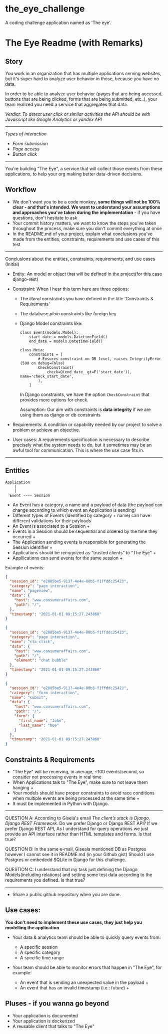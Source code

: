 # the_eye_challenge

A coding challenge application named as 'The eye'. 

# The Eye Readme (with Remarks)

## Story

You work in an organization that has multiple applications serving websites, but it's super hard to analyze user behavior in those, because you have no data.

In order to be able to analyze user behavior (pages that are being accessed, buttons that are being clicked, forms that are being submitted, etc..), your team realized you need a service that aggregates that data.

*Verdict: To detect user click or similar activities the API should be with Javascript like Google Analytics
or yandex API*

---------------------------------------
*Types of interaction*

- *Form submission*
- *Page access*
- *Button click*
---------------------------------------

You're building "The Eye", a service that will collect those events from these applications, to help your org making better data-driven decisions.


## Workflow

* We don't want you to be a code monkey, **some things will not be 100% clear - and that's intended. We want to understand your assumptions and approaches you've taken during the implementation** - if you have questions, don't hesitate to ask
* Your commit history matters, we want to know the steps you've taken throughout the process, make sure you don't commit everything at once
* In the README.md of your project, explain what conclusions you've made from the entities, constraints, requirements and use cases of this test

---------------------------------------
Conclusions about the entities, constraints, requirements, and use cases
(Initial)

- Entity: An model or object that will be defined in the project(for this case django-rest)
- Constraint: When I hear this term here are three options:
    - The *literal* constraints you have defined in the title 'Constraints & Requirements'
    - The  database *plain* constraints like foreign key
    - Django Model constraints like:

        ````
        class Event(models.Model):
            start_date = models.DatetimeField() 
            end_date = models.DatetimeField()

        class Meta:
            constraints = [
                # Ensures constraint on DB level, raises IntegrityError (500 on debug=False)
                CheckConstraint(
                    check=Q(end_date__gt=F('start_date')), name='check_start_date',
                ),
            ]
        ````
        In Django constraints, we have the option `CheckConstraint` that provides more options for check.

        Assumption: Our aim with constraints is **data integrity** if we are using them as django or db constraints

- Requirements: A condition or capability needed by our project to solve a problem or achieve an objective. 
- User cases: A requirements specification is necessary to describe precisely what the system needs to do, but it sometimes may be an awful tool for communication. This is where the use case fits in.
---------------------------------------

## Entities

```
Application
    |
    |
  Event ---- Session
```

* An Event has a category, a name and a payload of data (the payload can change according to which event an Application is sending)
* Different types of Events (identified by category + name) can have different validations for their payloads 
* An Event is associated to a Session + 
* Events in a Session should be sequential and ordered by the time they occurred +
* The Application sending events is responsible for generating the Session identifier +
* Applications should be recognized as "trusted clients" to "The Eye" +
* Appllications can send events for the same session +

Example of events:
```json
{
  "session_id": "e2085be5-9137-4e4e-80b5-f1ffddc25423",
  "category": "page interaction",
  "name": "pageview",
  "data": {
    "host": "www.consumeraffairs.com",
    "path": "/",
  },
  "timestamp": "2021-01-01 09:15:27.243860"
}

{
  "session_id": "e2085be5-9137-4e4e-80b5-f1ffddc25423",
  "category": "page interaction",
  "name": "cta click",
  "data": {
    "host": "www.consumeraffairs.com",
    "path": "/",
    "element": "chat bubble"
  },
  "timestamp": "2021-01-01 09:15:27.243860"
}

{
  "session_id": "e2085be5-9137-4e4e-80b5-f1ffddc25423",
  "category": "form interaction",
  "name": "submit",
  "data": {
    "host": "www.consumeraffairs.com",
    "path": "/",
    "form": {
      "first_name": "John",
      "last_name": "Doe"
    }
  },
  "timestamp": "2021-01-01 09:15:27.243860"
}
```

## Constraints & Requirements

* "The Eye" will be receiving, in average, ~100 events/second, so consider not processing events in real time
* When Applications talk to "The Eye", make sure to not leave them hanging +
* Your models should have proper constraints to avoid race conditions when multiple events are being processed at the same time +
* It must be implemented in Python with Django.

---------------------------------------

QUESTION A: According to Gisela's email  *The client’s stack is Django, Django REST Framework*. Do we prefer Django or Django REST API? If we prefer Django REST API, As I understand for query operations we just provide an API interface rather than HTML templates and forms. Is that true?

QUESTION B: In the same e-mail, Giseala mentioned DB as Postgres however I cannot see it in README.md (in your Github gist) Should I use Postgres or embededd SQLite in Django for this challenge.

QUESTION C: I understand that my task just defining the Django Models(including relations) and setting some test data according to the requirements you defined. Is that true?

---------------------------------------

* Share a public github repository when you are done.

## Use cases:

**You don't need to implement these use cases, they just help you modelling the application**

* Your data & analytics team should be able to quickly query events from:
  * A specific session
  * A specific category
  * A specific time range

* Your team should be able to monitor errors that happen in "The Eye", for example:
  * An event that is sending an unexpected value in the payload +
  * An event that has an invalid timestamp (i.e.: future) +


## Pluses - if you wanna go beyond

* Your application is documented
* Your application is dockerized
* A reusable client that talks to "The Eye"
